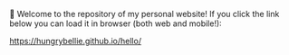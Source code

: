 🫶 Welcome to the repository of my personal website! If you click the link below you can load it in browser (both web and mobile!):

https://hungrybellie.github.io/hello/
